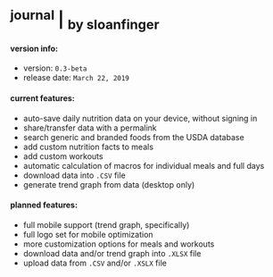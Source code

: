# <sup> journal</sup>&nbsp;|&nbsp;<sub>by sloanfinger</sub>
#### version info:
- version: `0.3-beta`
- release date: `March 22, 2019`

#### current features:
 - auto-save daily nutrition data on your device, without signing in
 - share/transfer data with a permalink
 - search generic and branded foods from the USDA database
 - add custom nutrition facts to meals
 - add custom workouts
 - automatic calculation of macros for individual meals and full days
 - download data into `.CSV` file
 - generate trend graph from data (desktop only)

#### planned features:
- full mobile support (trend graph, specifically)
- full logo set for mobile optimization
- more customization options for meals and workouts
- download data and/or trend graph into `.XLSX` file
- upload data from `.CSV` and/or `.XSLX` file